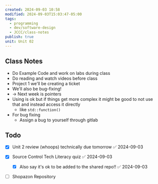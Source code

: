 ```yaml
---
created: 2024-09-03 10:58
modified: 2024-09-03T15:03:47-05:00
tags:
  - programming
  - dev/software-design
  - JCCC/class-notes
publish: true
unit: Unit 02
---
```

## Class Notes  
- Do Example Code and work on labs during class  
- Do reading and watch videos before class  
- Project 1 we'll be creating a ticket  
- We'll also be bug-fixing!  
- -> Next week is pointers   
- Using is ok but if things get more complex it might be good to not use that and instead access it directly  
	- like `std::function()`  
- For bug fixing  
	- Assign a bug to yourself through gitlab  
## Todo  
- [x] Unit 2 review (whoops) technically due tomorrow ✅ 2024-09-03  
- [x] Source Control Tech Literacy quiz ✅ 2024-09-03  
	- [x] Also say it's ok to be added to the shared repo!! ✅ 2024-09-03  
- [ ] Shopazon Repository  
  
